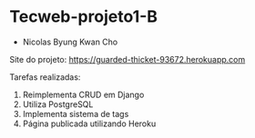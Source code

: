 # Tecweb-projeto1-B
- Nicolas Byung Kwan Cho

Site do projeto: https://guarded-thicket-93672.herokuapp.com

Tarefas realizadas:
1. Reimplementa CRUD em Django
2. Utiliza PostgreSQL
3. Implementa sistema de tags
4. Página publicada utilizando Heroku